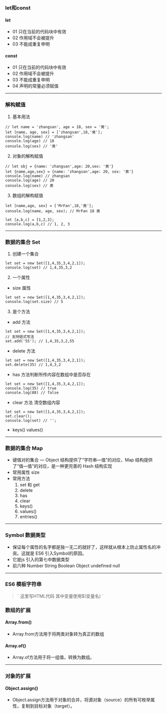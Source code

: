 ### let和const
#### let
* 01 只在当前的代码块中有效
* 02 作用域不会被提升
* 03 不能成重复申明

#### const
* 01 只在当前的代码块中有效
* 02 作用域不会被提升
* 03 不能成重复申明
* 04 声明的常量必须赋值

---

### 解构赋值
1. 基本用法
```
// let name = 'zhangsan', age = 18, sex = '男';
let [name, age, sex] = ['zhangsan',18,'男'];
console.log(name) // 'zhangsan'
console.log(age) // 18
console.log(sex) // '男'
```
2. 对象的解构赋值
```
// let obj = {name: 'zhangsan',age: 20,sex: '男'}
let {name,age,sex} = {name: 'zhangsan',age: 20, sex: '男'}
console.log(name) // zhangsan
console.log(age) // 20
console.log(sex) // 男
```
3. 数组的解构赋值
```
let [name,age, sex] = ['MrFan',18,'男'];
console.log(name, age, sex); // MrFan 18 男

let [a,b,c] = [1,2,3];
console.log(a,b,c) // 1, 2, 3
```

---

### 数据的集合 Set
1. 创建一个集合
```
let set = new Set([1,4,35,3,4,2,1]);
console.log(set) // 1,4,35,3,2 
```
2. 一个属性 
* size 属性 
```
let set = new Set([1,4,35,3,4,2,1]);
console.log(set.size) // 5  
```
3. 是个方法 
* add 方法
```
let set = new Set([1,4,35,3,4,2,1]);
// 支持链式写法
set.add('55'); // 1,4,35,3,2,55
```
* delete 方法
```
let set = new Set([1,4,35,3,4,2,1]);
set.delete(35) // 1,4,3,2
```
* has 方法判断所传内容在数组中是否存在
```
let set = new Set([1,4,35,3,4,2,1]);
console.log(35) // true
console.log(88) // false
```
* clear 方法 清空数组内容
```
let set = new Set([1,4,35,3,4,2,1]);
set.clear();
console.log(set) // '';
```
* keys()  values()

---

### 数据的集合 Map
* 键值对的集合 — Object 结构提供了“字符串—值”的对应，Map 结构提供了“值—值”的对应，是一种更完善的 Hash 结构实现
* 常用属性 size
* 常用方法
	1. set 和 get
	2. delete
	3. has
	4. clear
	5. keys()
	6. values()
	7. entries()

---

### Symbol 数据类型
* 保证每个属性的名字都是独一无二的就好了，这样就从根本上防止属性名的冲突。这就是 ES6 引入Symbol的原因。
* 它是js 引入的第七中数据类型
* 前六种 Number String Boolean Object undefined null

---

### ES6 模板字符串
> \` 这里写HTML代码 其中变量使用$(变量名) \`

### 数组的扩展
#### Array.from()
* Array.from方法用于将两类对象转为真正的数组
#### Array.of()
* Array.of方法用于将一组值，转换为数组。

---

### 对象的扩展
#### Object.assign()
* Object.assign方法用于对象的合并，将源对象（source）的所有可枚举属性，复制到目标对象（target）。

